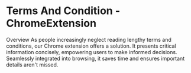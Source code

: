 ﻿# Terms And Condition -ChromeExtension
Overview
As people increasingly neglect reading lengthy terms and conditions, our Chrome extension offers a solution. It presents critical information concisely, empowering users to make informed decisions. Seamlessly integrated into browsing, it saves time and ensures important details aren't missed. 
